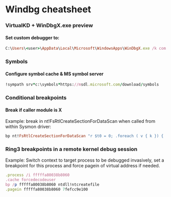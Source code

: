 # Windbg cheatsheet


### VirtualKD + WinDbgX.exe preview

#### Set custom debugger to:

```ruby
C:\Users\<user>\AppData\Local\Microsoft\WindowsApps\WinDbgX.exe /k com:pipe,resets=0,reconnect,port=$(pipename)
```

### Symbols

#### Configure symbol cache & MS symbol server


```ruby
!sympath srv*c:\symbols*https://msdl.microsoft.com/download/symbols
```

### Conditional breakpoints

#### Break if caller module is X

Example: break in nt!FsRtlCreateSectionForDataScan when called from within Sysmon driver: 

```ruby
bp nt!FsRtlCreateSectionForDataScan "r $t0 = 0; .foreach ( v { k }) { .if ($spat(\"v\", \"*SysmonDrv*\"))  { r $t0 = 1; .break } }; .if($t0 = 0) { gc }"
```

### Ring3 breakpoints in a remote kernel debug session

Example: Switch context to target process to be debugged invasively, set a breakpoint for this process and force pagein of virtual address if needed.

```ruby
.process /i fffffa80038b8060
.cache forcedecodeuser
bp /p fffffa80038b8060 ntdll!ntcreatefile
.pagein fffffa80038b8060 7fefcc9e100
```







 
